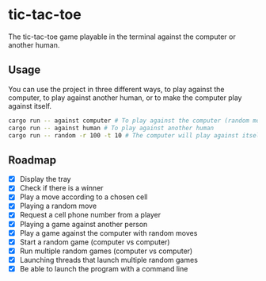 # tic-tac-toe

The tic-tac-toe game playable in the terminal against the computer or another human.

## Usage

You can use the project in three different ways, to play against the computer, to play against
another human, or to make the computer play against itself.

```bash
cargo run -- against computer # To play against the computer (random moves)
cargo run -- against human # To play against another human
cargo run -- random -r 100 -t 10 # The computer will play against itself
```

## Roadmap

- [X] Display the tray
- [X] Check if there is a winner
- [X] Play a move according to a chosen cell
- [X] Playing a random move
- [X] Request a cell phone number from a player
- [X] Playing a game against another person
- [X] Play a game against the computer with random moves
- [X] Start a random game (computer vs computer)
- [X] Run multiple random games (computer vs computer)
- [X] Launching threads that launch multiple random games
- [X] Be able to launch the program with a command line

